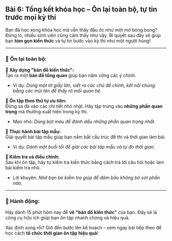 ## Bài 6: Tổng kết khóa học – Ôn lại toàn bộ, tự tin trước mọi kỳ thi

Bạn đã học xong khóa học mà vẫn thấy đầu óc như một mớ bòng bong? Đừng lo, nhiều sinh viên cũng cảm thấy như vậy. Bí quyết sau đây sẽ giúp bạn **tóm gọn kiến thức** và tự tin bước vào kỳ thi như một người hùng!

---

### 📌 Ôn lại toàn bộ:

**🔹 Xây dựng "bản đồ kiến thức":**  
Tạo ra một **bản đồ tổng quan** giúp bạn nắm vững các ý chính.  
- Ví dụ: *Dùng một tờ giấy lớn, viết ra các chủ đề chính, kết nối chúng bằng các mũi tên để thấy rõ mối quan hệ.*

**🔹 Ôn tập theo thứ tự ưu tiên:**  
Đừng sa đà vào các chi tiết nhỏ nhặt. Hãy tập trung vào **những phần quan trọng** mà thường xuất hiện trong kỳ thi.  
- Mẹo nhỏ: *Dùng bút màu để đánh dấu những phần quan trọng nhất.*

**🔹 Thực hành bài tập mẫu:**  
Giải quyết bài tập mẫu giúp bạn nắm bắt cấu trúc đề thi và thời gian làm bài.  
- Ví dụ: *Dành một buổi tối để giải các bài tập mẫu và tự đo thời gian.*

**🔹 Kiểm tra và điều chỉnh:**  
Sau khi ôn tập, hãy tự kiểm tra kiến thức bằng cách trả lời câu hỏi hoặc làm bài kiểm tra nhỏ.  
- Lời khuyên: *Nhờ bạn bè kiểm tra giúp để đảm bảo không bỏ sót phần nào.*

---

### 🚀 Hành động:

Hãy dành 15 phút hôm nay để **vẽ "bản đồ kiến thức"** của bạn. Đây sẽ là công cụ hữu ích giúp bạn ôn tập nhanh chóng và hiệu quả.

Xác định xong rồi? Giờ đến bước lên kế hoạch – xem ngay bài tiếp theo để học cách **tổ chức thời gian ôn tập hiệu quả**!